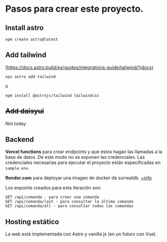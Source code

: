 # Pasos para crear este proyecto.

## Install astro

```
npm create astro@latest
```



## Add tailwind
[https://docs.astro.build/es/guides/integrations-guide/tailwind/](docs)

```
npx astro add tailwind
```

ó

```
npm install @astrojs/tailwind tailwindcss
```

## ~~Add daisyui~~

Not today



## Backend

**Vercel functions** para crear endpoints y que éstos hagan las llamadas a la base de datos.  De este modo no se exponen las credenciales.
Las credenciales necesarias para ejecutar el proyecto están especificadas en `sample.env`. 

**Render.com** para deployar una imagen de docker de surrealdb.  [+info](https://dsl.yurigo.dev/docker/surrealdb)

Los enpoints creados para esta iteración son:

```
GET /api/comanda - para crear una comanda
GET /api/comanda/last - para consultar la última comanda
GET /api/comanda/all - para consultar todas las comandas
```


## Hosting estático

La web está implementada con Astro y vanilla js (en un futuro con Vue).
